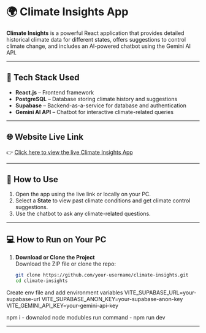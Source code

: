 # 🌍 Climate Insights App

**Climate Insights** is a powerful React application that provides detailed historical climate data for different states, offers suggestions to control climate change, and includes an AI-powered chatbot using the Gemini AI API.

---

## 🔧 Tech Stack Used

- **React.js** – Frontend framework  
- **PostgreSQL** – Database storing climate history and suggestions  
- **Supabase** – Backend-as-a-service for database and authentication  
- **Gemini AI API** – Chatbot for interactive climate-related queries  

---

## 🌐 Website Live Link

👉 [Click here to view the live Climate Insights App](https://climite-insights-app.vercel.app/)  


---

## 🚀 How to Use

1. Open the app using the live link or locally on your PC.  
2. Select a **State** to view past climate conditions and get climate control suggestions.  
3. Use the chatbot to ask any climate-related questions.

---

## 💻 How to Run on Your PC

1. **Download or Clone the Project**  
   Download the ZIP file or clone the repo:  
   ```bash
   git clone https://github.com/your-username/climate-insights.git
   cd climate-insights
Create env file and add environment variables 
VITE_SUPABASE_URL=your-supabase-url
VITE_SUPABASE_ANON_KEY=your-supabase-anon-key
VITE_GEMINI_API_KEY=your-gemini-api-key

npm i - downalod node modubles
run command - npm run dev

---



